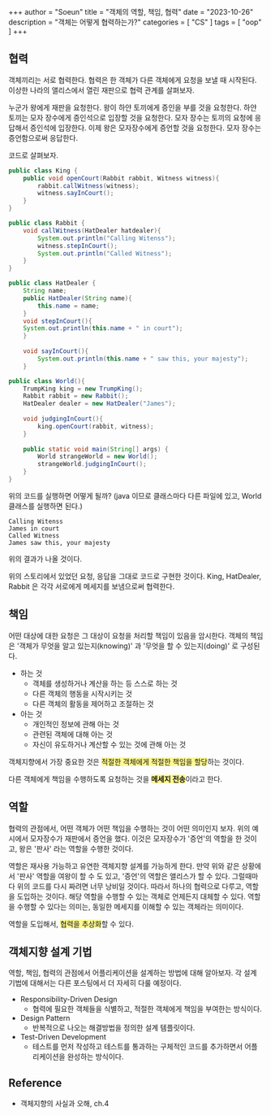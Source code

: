 +++
author = "Soeun"
title = "객체의 역할, 책임, 협력"
date = "2023-10-26"
description = "객체는 어떻게 협력하는가?"
categories = [
    "CS"
]
tags = [
    "oop"
]
+++

## 협력
객체끼리는 서로 협력한다. 협력은 한 객체가 다른 객체에게 요청을 보낼 때 시작된다. 이상한 나라의 앨리스에서 열린 재판으로 협력 관계를 살펴보자.

누군가 왕에게 재판을 요청한다. 왕이 하얀 토끼에게 증인을 부를 것을 요청한다. 하얀 토끼는 모자 장수에게 증인석으로 입장할 것을 요청한다. 모자 장수는 토끼의 요청에 응답해서 증인석에 입장한다. 이제 왕은 모자장수에게 증언할 것을 요청한다. 모자 장수는 증언함으로써 응답한다. 

코드로 살펴보자.
```java
public class King {  
    public void openCourt(Rabbit rabbit, Witness witness){  
        rabbit.callWitness(witness);  
        witness.sayInCourt();  
    }  
}

public class Rabbit {  
    void callWitness(HatDealer hatdealer){  
        System.out.println("Calling Witenss");  
        witness.stepInCourt();  
        System.out.println("Called Witness");  
    }  
}

public class HatDealer {  
    String name;  
    public HatDealer(String name){  
        this.name = name;  
    }
    void stepInCourt(){  
    System.out.println(this.name + " in court");  
	}  
  
	void sayInCourt(){  
	    System.out.println(this.name + " saw this, your majesty");  
	}

public class World(){
	TrumpKing king = new TrumpKing();  
	Rabbit rabbit = new Rabbit();  
	HatDealer dealer = new HatDealer("James");
	
	void judgingInCourt(){  
	    king.openCourt(rabbit, witness);  
	}  
	  
	public static void main(String[] args) {  
	    World strangeWorld = new World();  
	    strangeWorld.judgingInCourt();  
	}
}

```

위의 코드를 실행하면 어떻게 될까? (java 이므로 클래스마다 다른 파일에 있고, World 클래스를 실행하면 된다.) 
```text
Calling Witenss
James in court
Called Witness
James saw this, your majesty
```
위의 결과가 나올 것이다. 

위의 스토리에서 있었던 요청, 응답을 그대로 코드로 구현한 것이다. King, HatDealer, Rabbit 은 각각 서로에게 메세지를 보냄으로써 협력한다. 

## 책임

어떤 대상에 대한 요청은 그 대상이 요청을 처리할 책임이 있음을 암시한다. 객체의 책임은 '객체가 무엇을 알고 있는지(knowing)' 과 '무엇을 할 수 있는지(doing)' 로 구성된다. 
- 하는 것
	- 객체를 생성하거나 계산을 하는 등 스스로 하는 것
	- 다른 객체의 행동을 시작시키는 것
	- 다른 객체의 활동을 제어하고 조절하는 것
- 아는 것
	- 개인적인 정보에 관해 아는 것
	- 관련된 객체에 대해 아는 것
	- 자신이 유도하거나 계산할 수 있는 것에 관해 아는 것


객체지향에서 가장 중요한 것은 <span style="background:#fff88f">적절한 객체에게 적절한 책임을 할당</span>하는 것이다. 

다른 객체에게 책임을 수행하도록 요청하는 것을 <span style="background:#fff88f">**메세지 전송**</span>이라고 한다. 

## 역할

협력의 관점에서, 어떤 객체가 어떤 책임을 수행하는 것이 어떤 의미인지 보자. 위의 예시에서 모자장수가 재판에서 증언을 했다. 이것은 모자장수가 '증언'의 역할을 한 것이고, 왕은 '판사' 라는 역할을 수행한 것이다. 

역할은 재사용 가능하고 유연한 객체지향 설계를 가능하게 한다. 만약 위와 같은 상황에서 '판사' 역할을 여왕이 할 수 도 있고, '증언'의 역할은 앨리스가 할 수 있다. 그럴때마다 위의 코드를 다시 짜려면 너무 낭비일 것이다. 따라서 하나의 협력으로 다루고, 역할을 도입하는 것이다. 해당 역할을 수행할 수 있는 객체로 언제든지 대체할 수 있다. 역할을 수행할 수 있다는 의미는, 동일한 메세지를 이해할 수 있는 객체라는 의미이다. 

역할을 도입해서, <span style="background:#fff88f">협력을 추상화</span>할 수 있다. 

## 객체지향 설계 기법
역할, 책임, 협력의 관점에서 어플리케이션을 설계하는 방법에 대해 알아보자. 각 설계 기법에 대해서는 다른 포스팅에서 더 자세히 다룰 예정이다. 

- Responsibility-Driven Design
	- 협력에 필요한 객체들을 식별하고, 적절한 객체에게 책임을 부여한는 방식이다. 
- Design Pattern
	- 반복적으로 나오는 해결방법을 정의한 설계 템플릿이다.
- Test-Driven Development
	- 테스트를 먼저 작성하고 테스트를 통과하는 구체적인 코드를 추가하면서 어플리케이션을 완성하는 방식이다. 



## Reference
- 객체지향의 사실과 오해, ch.4



